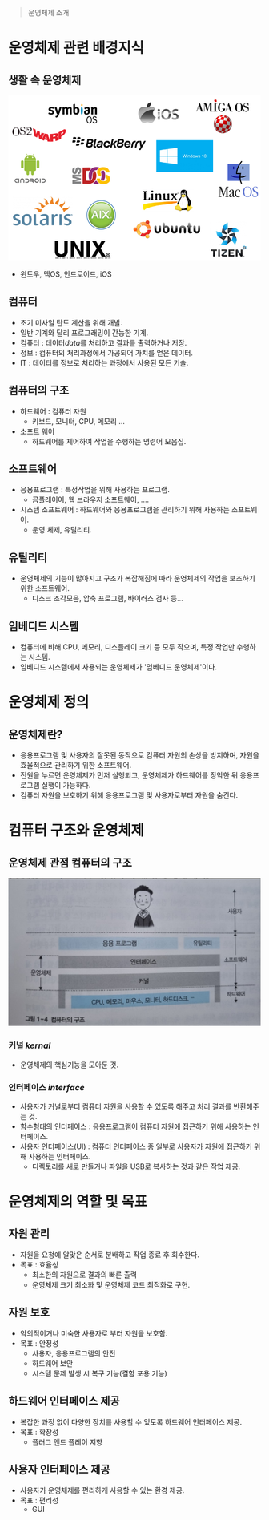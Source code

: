 > 운영체제 소개

# 운영체제 관련 배경지식
## 생활 속 운영체제
![사진](https://raw.githubusercontent.com/hyensukim/OSreview/master/images/%EC%9A%B4%EC%98%81%EC%B2%B4%EC%A0%9C%20%EC%82%AC%EC%A7%84.png)
- 윈도우, 맥OS, 안드로이드, iOS

## 컴퓨터
- 초기 미사일 탄도 계산을 위해 개발.
- 일반 기계와 달리 프로그래밍이 간능한 기계.
- 컴퓨터 : 데이터*data*를 처리하고 결과를 출력하거나 저장.
- 정보 : 컴퓨터의 처리과정에서 가공되어 가치를 얻은 데이터.
- IT : 데이터를 정보로 처리하는 과정에서 사용된 모든 기술.

## 컴퓨터의 구조
- 하드웨어 : 컴퓨터 자원
    - 키보드, 모니터, CPU, 메모리 ...
- 소프트 웨어
    - 하드웨어를 제어하여 작업을 수행하는 명령어 모음집.

## 소프트웨어
- 응용프로그램 : 특정작업을 위해 사용하는 프로그램.
    - 곰플레이어, 웹 브라우저 소프트웨어, ....
- 시스템 소프트웨어 : 하드웨어와 응용프로그램을 관리하기 위해 사용하는 소프트웨어.
    - 운영 체제, 유틸리티.

## 유틸리티
- 운영체제의 기능이 많아지고 구조가 복잡해짐에 따라 운영체제의 작업을 보조하기 위한 소프트웨어.
    - 디스크 조각모음, 압축 프로그램, 바이러스 검사 등...

## 임베디드 시스템
- 컴퓨터에 비해 CPU, 메모리, 디스플레이 크기 등 모두 작으며, 특정 작업만 수행하는 시스템.
- 임베디드 시스템에서 사용되는 운영체제가 '임베디드 운영체제'이다.

# 운영체제 정의
## 운영체제란?
- 응용프로그램 및 사용자의 잘못된 동작으로 컴퓨터 자원의 손상을 방지하며, 자원을 효율적으로 관리하기 위한 소프트웨어.
- 전원을 누르면 운영체제가 먼저 실행되고, 운영체제가 하드웨어를 장악한 뒤 응용프로그램 실행이 가능하다.
- 컴퓨터 자원을 보호하기 위해 응용프로그램 및 사용자로부터 자원을 숨긴다.

# 컴퓨터 구조와 운영체제
## 운영체제 관점 컴퓨터의 구조
![사진](https://raw.githubusercontent.com/hyensukim/OSreview/master/images/%EC%BB%B4%ED%93%A8%ED%84%B0%20%EA%B5%AC%EC%A1%B0%EC%99%80%20%EC%9A%B4%EC%98%81%EC%B2%B4%EC%A0%9C.jpg)

### 커널 *kernal*
- 운영체제의 핵심기능을 모아둔 것.

### 인터페이스 *interface*
- 사용자가 커널로부터 컴퓨터 자원을 사용할 수 있도록 해주고 처리 결과를 반환해주는 것.
- 함수형태의 인터페이스 : 응용프로그램이 컴퓨터 자원에 접근하기 위해 사용하는 인터페이스.
- 사용자 인터페이스(UI) : 컴퓨터 인터페이스 중 일부로 사용자가 자원에 접근하기 위해 사용하는 인터페이스.
    - 디렉토리를 새로 만들거나 파일을 USB로 복사하는 것과 같은 작업 제공.

# 운영체제의 역할 및 목표
## 자원 관리
- 자원을 요청에 알맞은 순서로 분배하고 작업 종료 후 회수한다.
- 목표 : 효율성
    - 최소한의 자원으로 결과의 빠른 출력
    - 운영체제 크기 최소화 및 운영체제 코드 최적화로 구현.

## 자원 보호
- 악의적이거나 미숙한 사용자로 부터 자원을 보호함.
- 목표 : 안정성
    - 사용자, 응용프로그램의 안전
    - 하드웨어 보안
    - 시스템 문제 발생 시 복구 기능(결함 포용 기능)

## 하드웨어 인터페이스 제공
- 복잡한 과정 없이 다양한 장치를 사용할 수 있도록 하드웨어 인터페이스 제공.
- 목표 : 확장성
    - 플러그 앤드 플레이 지향

## 사용자 인터페이스 제공
- 사용자가 운영체제를 편리하게 사용할 수 있는 환경 제공.
- 목표 : 편리성
    - GUI
